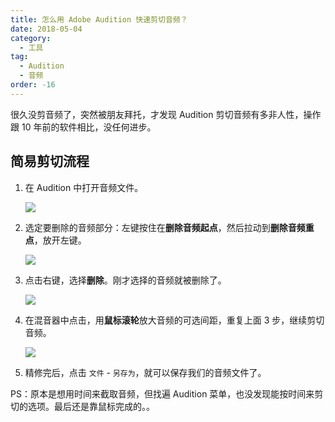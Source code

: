 ```yaml
---
title: 怎么用 Adobe Audition 快速剪切音频？
date: 2018-05-04
category:
  - 工具
tag:
  - Audition
  - 音频
order: -16
---
```


很久没剪音频了，突然被朋友拜托，才发现 Audition 剪切音频有多非人性，操作跟 10 年前的软件相比，没任何进步。

## 简易剪切流程

1. 在 Audition 中打开音频文件。

   ![](http://tc.seoipo.com/20180504152233.png)

2. 选定要删除的音频部分：左键按住在**删除音频起点**，然后拉动到**删除音频重点**，放开左键。

   ![](http://tc.seoipo.com/20180504151226.png)

3. 点击右键，选择**删除**。刚才选择的音频就被删除了。

   ![](http://tc.seoipo.com/20180504151306.png)

4. 在混音器中点击，用**鼠标滚轮**放大音频的可选间距，重复上面 3 步，继续剪切音频。

   ![](http://tc.seoipo.com/20180504151816.png)

5. 精修完后，点击 `文件` - `另存为`，就可以保存我们的音频文件了。

PS：原本是想用时间来截取音频，但找遍 Audition 菜单，也没发现能按时间来剪切的选项。最后还是靠鼠标完成的。。
